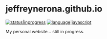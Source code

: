 # jeffreynerona.github.io
[![status|inprogress](http://jeffreynerona.com/badges/status-inprogress.svg)](http://jeffreynerona.com/projects) [![language|javascript](http://jeffreynerona.com/badges/language-javascript.svg)](http://jeffreynerona.com/projects/javascript)

My personal website... still in progress.